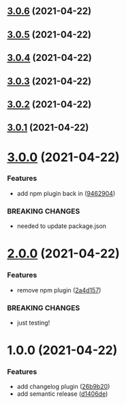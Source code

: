 ## [3.0.6](https://github.com/dictybase-playground/semantic-release-testing/compare/3.0.5...3.0.6) (2021-04-22)

## [3.0.5](https://github.com/dictybase-playground/semantic-release-testing/compare/3.0.4...3.0.5) (2021-04-22)

## [3.0.4](https://github.com/dictybase-playground/semantic-release-testing/compare/3.0.3...3.0.4) (2021-04-22)

## [3.0.3](https://github.com/dictybase-playground/semantic-release-testing/compare/3.0.2...3.0.3) (2021-04-22)

## [3.0.2](https://github.com/dictybase-playground/semantic-release-testing/compare/3.0.1...3.0.2) (2021-04-22)

## [3.0.1](https://github.com/dictybase-playground/semantic-release-testing/compare/3.0.0...3.0.1) (2021-04-22)

# [3.0.0](https://github.com/dictybase-playground/semantic-release-testing/compare/2.0.0...3.0.0) (2021-04-22)


### Features

* add npm plugin back in ([9462904](https://github.com/dictybase-playground/semantic-release-testing/commit/9462904cda6fd41a00510438fe6867766e7ac1b2))


### BREAKING CHANGES

* needed to update package.json

# [2.0.0](https://github.com/dictybase-playground/semantic-release-testing/compare/1.0.0...2.0.0) (2021-04-22)


### Features

* remove npm plugin ([2a4d157](https://github.com/dictybase-playground/semantic-release-testing/commit/2a4d157b91ddf1f8abb90354b506331d8b4d5784))


### BREAKING CHANGES

* just testing!

# 1.0.0 (2021-04-22)


### Features

* add changelog plugin ([26b9b20](https://github.com/dictybase-playground/semantic-release-testing/commit/26b9b2041d96f7369494b2a09d25a1ff3c7c8b7a))
* add semantic release ([d1406de](https://github.com/dictybase-playground/semantic-release-testing/commit/d1406deb90fca3c93b0c08c54f12cc75fd6c5479))
